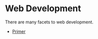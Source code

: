 # Web Development

There are many facets to web development.

* [Primer](../notes/web-development-primer.md)